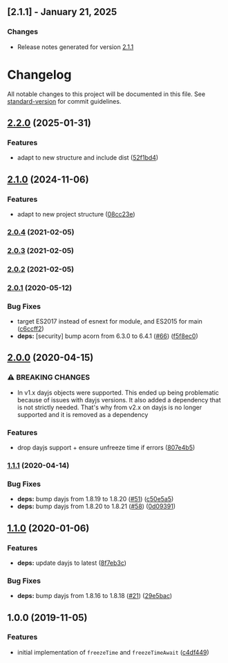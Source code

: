 ## [2.1.1] - January 21, 2025

### Changes
- Release notes generated for version [2.1.1](.release-notes/2.1.1/release.md)

# Changelog

All notable changes to this project will be documented in this file. See [standard-version](https://github.com/conventional-changelog/standard-version) for commit guidelines.

## [2.2.0](https://github.com/plandek-utils/ts-time-utils/compare/v2.1.1...v2.2.0) (2025-01-31)


### Features

* adapt to new structure and include dist ([52f1bd4](https://github.com/plandek-utils/ts-time-utils/commit/52f1bd408e26c8952f0ea66915698d1ab5e2cae1))

## [2.1.0](https://github.com/plandek-utils/time-utils/compare/v2.0.4...v2.1.0) (2024-11-06)


### Features

* adapt to new project structure ([08cc23e](https://github.com/plandek-utils/time-utils/commit/08cc23e33952b8914e69780c2babc4237ef6d095))

### [2.0.4](https://github.com/plandek-utils/ts-time-utils/compare/v2.0.3...v2.0.4) (2021-02-05)

### [2.0.3](https://github.com/plandek-utils/ts-time-utils/compare/v2.0.2...v2.0.3) (2021-02-05)

### [2.0.2](https://github.com/plandek-utils/ts-time-utils/compare/v2.0.1...v2.0.2) (2021-02-05)

### [2.0.1](https://github.com/plandek-utils/ts-time-utils/compare/v2.0.0...v2.0.1) (2020-05-12)


### Bug Fixes

* target ES2017 instead of esnext for module, and ES2015 for main ([c6ccff2](https://github.com/plandek-utils/ts-time-utils/commit/c6ccff24aebf2dc5a3747f9ddbe12819572f2de7))
* **deps:** [security] bump acorn from 6.3.0 to 6.4.1 ([#66](https://github.com/plandek-utils/ts-time-utils/issues/66)) ([f5f8ec0](https://github.com/plandek-utils/ts-time-utils/commit/f5f8ec0f08dcab17189c9333067e70c0c623ea41))

## [2.0.0](https://github.com/plandek-utils/ts-time-utils/compare/v1.1.1...v2.0.0) (2020-04-15)


### ⚠ BREAKING CHANGES

* In v1.x dayjs objects were supported. This ended up being problematic because of
issues with dayjs versions. It also added a dependency that is not strictly needed. That's why from
v2.x on dayjs is no longer supported and it is removed as a dependency

### Features

* drop dayjs support + ensure unfreeze time if errors ([807e4b5](https://github.com/plandek-utils/ts-time-utils/commit/807e4b515580c8f2cd9e6799b4eff5bc32413500))

### [1.1.1](https://github.com/plandek-utils/ts-time-utils/compare/v1.1.0...v1.1.1) (2020-04-14)


### Bug Fixes

* **deps:** bump dayjs from 1.8.19 to 1.8.20 ([#51](https://github.com/plandek-utils/ts-time-utils/issues/51)) ([c50e5a5](https://github.com/plandek-utils/ts-time-utils/commit/c50e5a568074939f7f74b2622308f754e656d88d))
* **deps:** bump dayjs from 1.8.20 to 1.8.21 ([#58](https://github.com/plandek-utils/ts-time-utils/issues/58)) ([0d09391](https://github.com/plandek-utils/ts-time-utils/commit/0d09391cb7363a848c7f89e02a0fdd699c51fe00))

## [1.1.0](https://github.com/plandek-utils/ts-time-utils/compare/v1.0.0...v1.1.0) (2020-01-06)


### Features

* **deps:** update dayjs to latest ([8f7eb3c](https://github.com/plandek-utils/ts-time-utils/commit/8f7eb3cfc4974dd01f27b9ba96ea56b36288ae30))


### Bug Fixes

* **deps:** bump dayjs from 1.8.16 to 1.8.18 ([#21](https://github.com/plandek-utils/ts-time-utils/issues/21)) ([29e5bac](https://github.com/plandek-utils/ts-time-utils/commit/29e5baca0a1a3f5e658c689faca9534784346eb5))

## 1.0.0 (2019-11-05)


### Features

* initial implementation of `freezeTime` and `freezeTimeAwait` ([c4df449](https://github.com/plandek-utils/ts-time-utils/commit/c4df449c841b56faa392117b4d682efc99c20387))
